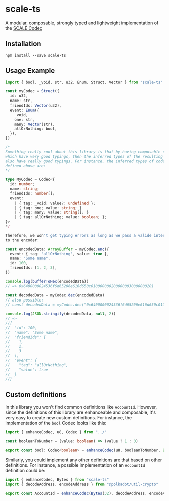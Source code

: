 # scale-ts

A modular, composable, strongly typed and lightweight implementation of the [SCALE Codec](https://docs.substrate.io/v3/advanced/scale-ts/)

## Installation

    npm install --save scale-ts

## Usage Example

```ts
import { bool, _void, str, u32, Enum, Struct, Vector } from "scale-ts"

const myCodec = Struct({
  id: u32,
  name: str,
  friendIds: Vector(u32),
  event: Enum({
    _void,
    one: str,
    many: Vector(str),
    allOrNothing: bool,
  }),
})

/*
Something really cool about this library is that by having composable codecs
which have very good typings, then the inferred types of the resulting codecs
also have really good typings. For instance, the inferred types of codec
defined above are:
*/

type MyCodec = Codec<{
  id: number;
  name: string;
  friendIds: number[];
  event:
    | { tag: _void; value?: undefined };
    | { tag: one; value: string; }
    | { tag: many; value: string[]; }
    | { tag: allOrNothing; value: boolean; };
}>
*/

Therefore, we won't get typing errors as long as we pass a valide interface
to the encoder:

const encodedData: ArrayBuffer = myCodec.enc({
  event: { tag: 'allOrNothing', value: true },
  name: "Some name",
  id: 100,
  friendIds: [1, 2, 3],
})

console.log(bufferToHex(encodedData))
// => 0x6400000024536f6d65206e616d650c0100000002000000030000000201

const decodedData = myCodec.dec(encodedData)
// also possible:
// const decodedData = myCodec.dec("0x6400000024536f6d65206e616d650c0100000002000000030000000201")

console.log(JSON.stringify(decodedData, null, 2))
// =>
//{
//  "id": 100,
//  "name": "Some name",
//  "friendIds": [
//    1,
//    2,
//    3
//  ],
//  "event": {
//    "tag": "allOrNothing",
//    "value": true
//  }
//}
```

## Custom definitions

In this library you won't find common definitions like `AccountId`. However,
since the definitions of this library are enhanceable and composable, it's
very easy to create new custom definitions. For instance, the implementation of
the `bool` Codec looks like this:

```ts
import { enhanceCodec, u8, Codec } from "../"

const booleanToNumber = (value: boolean) => (value ? 1 : 0)

export const bool: Codec<boolean> = enhanceCodec(u8, booleanToNumber, Boolean)
```

Similarly, you could implement any other definitions are that based on other
definitions. For instance, a possible implementation of an `AccountId`
definition could be:

```ts
import { enhanceCodec, Bytes } from "scale-ts"
import { decodeAddress, encodeAddress } from "@polkadot/util-crypto"

export const AccountId = enhanceCodec(Bytes(32), decodeAddress, encodeAddress)
```
